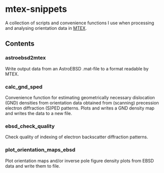 # mtex-snippets

A collection of scripts and convenience functions I use when processing and analysing orientation data in [MTEX](https://mtex-toolbox.github.io/).

## Contents

### astroebsd2mtex

Write output data from an AstroEBSD .mat-file to a format readable by MTEX.

### calc_gnd_sped

Convenience function for estimating geometrically necessary dislocation (GND) densities from orientation data obtained from (scanning) precession electron diffraction (S)PED patterns. Plots and writes a GND density map and writes the data to a new file.

### ebsd_check_quality

Check quality of indexing of electron backscatter diffraction patterns.

### plot_orientation_maps_ebsd

Plot orientation maps and/or inverse pole figure density plots from EBSD data and write them to file.
